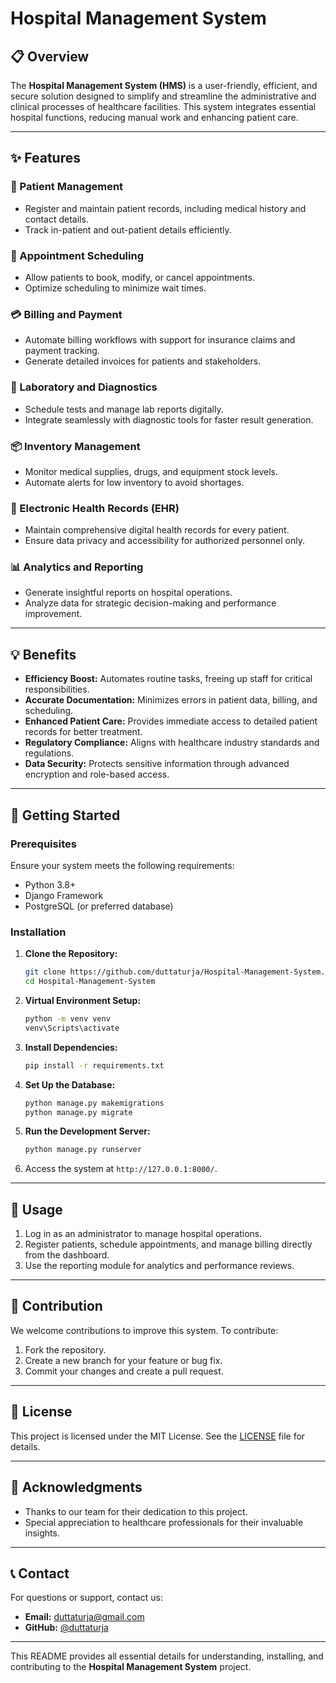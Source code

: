 # Hospital Management System  

## 📋 Overview  

The **Hospital Management System (HMS)** is a user-friendly, efficient, and secure solution designed to simplify and streamline the administrative and clinical processes of healthcare facilities. This system integrates essential hospital functions, reducing manual work and enhancing patient care.  

---

## ✨ Features  

### 🏥 Patient Management  
- Register and maintain patient records, including medical history and contact details.  
- Track in-patient and out-patient details efficiently.  

### 📅 Appointment Scheduling  
- Allow patients to book, modify, or cancel appointments.  
- Optimize scheduling to minimize wait times.  

### 💳 Billing and Payment  
- Automate billing workflows with support for insurance claims and payment tracking.  
- Generate detailed invoices for patients and stakeholders.  

### 🧪 Laboratory and Diagnostics  
- Schedule tests and manage lab reports digitally.  
- Integrate seamlessly with diagnostic tools for faster result generation.  

### 📦 Inventory Management  
- Monitor medical supplies, drugs, and equipment stock levels.  
- Automate alerts for low inventory to avoid shortages.  

### 📂 Electronic Health Records (EHR)  
- Maintain comprehensive digital health records for every patient.  
- Ensure data privacy and accessibility for authorized personnel only.  

### 📊 Analytics and Reporting  
- Generate insightful reports on hospital operations.  
- Analyze data for strategic decision-making and performance improvement.  

---

## 💡 Benefits  

- **Efficiency Boost:** Automates routine tasks, freeing up staff for critical responsibilities.  
- **Accurate Documentation:** Minimizes errors in patient data, billing, and scheduling.  
- **Enhanced Patient Care:** Provides immediate access to detailed patient records for better treatment.  
- **Regulatory Compliance:** Aligns with healthcare industry standards and regulations.  
- **Data Security:** Protects sensitive information through advanced encryption and role-based access.  

---

## 🚀 Getting Started  

### Prerequisites  
Ensure your system meets the following requirements:  
- Python 3.8+  
- Django Framework  
- PostgreSQL (or preferred database)  

### Installation  
1. **Clone the Repository:**  
   ```bash  
   git clone https://github.com/duttaturja/Hospital-Management-System.git  
   cd Hospital-Management-System  
   ```  
2. **Virtual Environment Setup:**
    ```bash  
   python -m venv venv
   venv\Scripts\activate
   ``` 
3. **Install Dependencies:**  
   ```bash  
   pip install -r requirements.txt  
   ```  
4. **Set Up the Database:**  
   ```bash  
   python manage.py makemigrations  
   python manage.py migrate  
   ```  
5. **Run the Development Server:**  
   ```bash  
   python manage.py runserver  
   ```  
6. Access the system at `http://127.0.0.1:8000/`.  

---

## 🔧 Usage  

1. Log in as an administrator to manage hospital operations.  
2. Register patients, schedule appointments, and manage billing directly from the dashboard.  
3. Use the reporting module for analytics and performance reviews.  

---

## 🤝 Contribution  

We welcome contributions to improve this system. To contribute:  
1. Fork the repository.  
2. Create a new branch for your feature or bug fix.  
3. Commit your changes and create a pull request.  

---

## 📄 License  

This project is licensed under the MIT License. See the [LICENSE](LICENSE) file for details.  

---

## 🙌 Acknowledgments  

- Thanks to our team for their dedication to this project.  
- Special appreciation to healthcare professionals for their invaluable insights.  

---

## 📞 Contact  

For questions or support, contact us:  
- **Email:** [duttaturja@gmail.com](mailto:duttaturja@gmail.com)  
- **GitHub:** [@duttaturja](https://github.com/duttaturja)  

---  

This README provides all essential details for understanding, installing, and contributing to the **Hospital Management System** project.